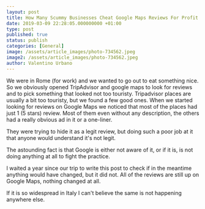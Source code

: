 ```yaml
---
layout: post
title: How Many Scummy Businesses Cheat Google Maps Reviews For Profit
date: 2019-03-09 22:28:05.000000000 +01:00
type: post
published: true
status: publish
categories: [General]
image: /assets/article_images/photo-734562.jpeg
image2: /assets/article_images/photo-734562.jpeg
author: Valentino Urbano
---
```


We were in Rome (for work) and we wanted to go out to eat something nice. So we obviously opened TripAdvisor and google maps to look for reviews and to pick something that looked not too touristy. Tripadvisor places are usually a bit too touristy, but we found a few good ones. When we started looking for reviews on Google Maps we noticed that most of the places had just 1 (5 stars) review. Most of them even without any description, the others had a really obvious ad in it or a one-liner.

They were trying to hide it as a legit review, but doing such a poor job at it that anyone would understand it's not legit.

The astounding fact is that Google is either not aware of it, or if it is, is not doing anything at all to fight the practice.

I waited a year since our trip to write this post to check if in the meantime anything would have changed, but it did not. All of the reviews are still up on Google Maps, nothing changed at all.

If it is so widespread in Italy I can't believe the same is not happening anywhere else.
